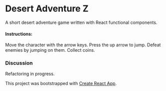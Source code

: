 # Desert Adventure Z

A short desert adventure game written with React functional components.

#### Instructions:

Move the character with the arrow keys.
Press the up arrow to jump.
Defeat enemies by jumping on them.
Collect coins.

### Discussion

Refactoring in progress.

This project was bootstrapped with [Create React App](https://github.com/facebook/create-react-app).
